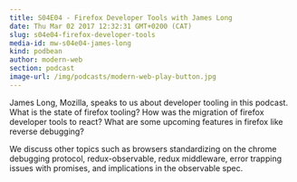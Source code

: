 ```yaml
---
title: S04E04 - Firefox Developer Tools with James Long
date: Thu Mar 02 2017 12:32:31 GMT+0200 (CAT)
slug: s04e04-firefox-developer-tools
media-id: mw-s04e04-james-long
kind: podbean
author: modern-web
section: podcast
image-url: /img/podcasts/modern-web-play-button.jpg
---
```

James Long, Mozilla, speaks to us about developer tooling in this podcast. What is the state of firefox tooling? How was the migration of firefox developer tools to react? What are some upcoming features in firefox like reverse debugging?

We discuss other topics such as browsers standardizing on the chrome debugging protocol, redux-observable, redux middleware, error trapping issues with promises, and implications in the observable spec.